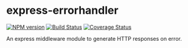 # express-errorhandler

[![NPM version](https://badge.fury.io/js/express-errorhandler.svg)](https://www.npmjs.com/package/express-errorhandler)
[![Build Status](https://travis-ci.org/One-com/node-express-errorhandler.svg)](https://travis-ci.org/One-com/node-express-errorhandler)
[![Coverage Status](https://coveralls.io/repos/One-com/node-express-errorhandler/badge.svg?branch=master&service=github)](https://coveralls.io/github/One-com/node-express-errorhandler?branch=master)

An express middleware module to generate HTTP responses on error.
